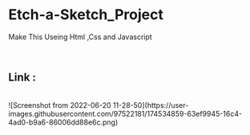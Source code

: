 # Etch-a-Sketch_Project

Make This Useing Html ,Css and Javascript

<br>
<h2>Link : </h2>

<br>
![Screenshot from 2022-06-20 11-28-50](https://user-images.githubusercontent.com/97522181/174534859-63ef9945-16c4-4ad0-b9a6-86006dd88e6c.png)
